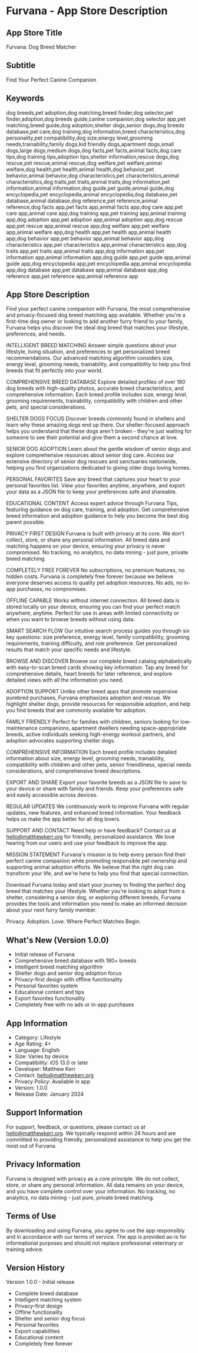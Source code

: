 # Furvana - App Store Description

## App Store Title
Furvana: Dog Breed Matcher

## Subtitle
Find Your Perfect Canine Companion

## Keywords
dog breeds,pet adoption,dog matching,breed finder,dog selector,pet finder,adoption,dog breeds guide,canine companion,dog selector app,pet matching,breed guide,dog adoption,shelter dogs,senior dogs,dog breeds database,pet care,dog training,dog information,breed characteristics,dog personality,pet compatibility,dog size,energy level,grooming needs,trainability,family dogs,kid friendly dogs,apartment dogs,small dogs,large dogs,medium dogs,dog facts,pet facts,animal facts,dog care tips,dog training tips,adoption tips,shelter information,rescue dogs,dog rescue,pet rescue,animal rescue,dog welfare,pet welfare,animal welfare,dog health,pet health,animal health,dog behavior,pet behavior,animal behavior,dog characteristics,pet characteristics,animal characteristics,dog traits,pet traits,animal traits,dog information,pet information,animal information,dog guide,pet guide,animal guide,dog encyclopedia,pet encyclopedia,animal encyclopedia,dog database,pet database,animal database,dog reference,pet reference,animal reference,dog facts app,pet facts app,animal facts app,dog care app,pet care app,animal care app,dog training app,pet training app,animal training app,dog adoption app,pet adoption app,animal adoption app,dog rescue app,pet rescue app,animal rescue app,dog welfare app,pet welfare app,animal welfare app,dog health app,pet health app,animal health app,dog behavior app,pet behavior app,animal behavior app,dog characteristics app,pet characteristics app,animal characteristics app,dog traits app,pet traits app,animal traits app,dog information app,pet information app,animal information app,dog guide app,pet guide app,animal guide app,dog encyclopedia app,pet encyclopedia app,animal encyclopedia app,dog database app,pet database app,animal database app,dog reference app,pet reference app,animal reference app

## App Store Description

Find your perfect canine companion with Furvana, the most comprehensive and privacy-focused dog breed matching app available. Whether you're a first-time dog owner or looking to add another furry friend to your family, Furvana helps you discover the ideal dog breed that matches your lifestyle, preferences, and needs.

INTELLIGENT BREED MATCHING
Answer simple questions about your lifestyle, living situation, and preferences to get personalized breed recommendations. Our advanced matching algorithm considers size, energy level, grooming needs, trainability, and compatibility to help you find breeds that fit perfectly into your world.

COMPREHENSIVE BREED DATABASE
Explore detailed profiles of over 180 dog breeds with high-quality photos, accurate breed characteristics, and comprehensive information. Each breed profile includes size, energy level, grooming requirements, trainability, compatibility with children and other pets, and special considerations.

SHELTER DOGS FOCUS
Discover breeds commonly found in shelters and learn why these amazing dogs end up there. Our shelter-focused approach helps you understand that these dogs aren't broken - they're just waiting for someone to see their potential and give them a second chance at love.

SENIOR DOG ADOPTION
Learn about the gentle wisdom of senior dogs and explore comprehensive resources about senior dog care. Access our extensive directory of senior dog rescues and sanctuaries nationwide, helping you find organizations dedicated to giving older dogs loving homes.

PERSONAL FAVORITES
Save any breed that captures your heart to your personal favorites list. View your favorites anytime, anywhere, and export your data as a JSON file to keep your preferences safe and shareable.

EDUCATIONAL CONTENT
Access expert advice through Furvana Tips, featuring guidance on dog care, training, and adoption. Get comprehensive breed information and adoption guidance to help you become the best dog parent possible.

PRIVACY FIRST DESIGN
Furvana is built with privacy at its core. We don't collect, store, or share any personal information. All breed data and matching happens on your device, ensuring your privacy is never compromised. No tracking, no analytics, no data mining - just pure, private breed matching.

COMPLETELY FREE FOREVER
No subscriptions, no premium features, no hidden costs. Furvana is completely free forever because we believe everyone deserves access to quality pet adoption resources. No ads, no in-app purchases, no compromises.

OFFLINE CAPABLE
Works without internet connection. All breed data is stored locally on your device, ensuring you can find your perfect match anywhere, anytime. Perfect for use in areas with limited connectivity or when you want to browse breeds without using data.

SMART SEARCH FLOW
Our intuitive search process guides you through six key questions: size preference, energy level, family compatibility, grooming requirements, training difficulty, and role preference. Get personalized results that match your specific needs and lifestyle.

BROWSE AND DISCOVER
Browse our complete breed catalog alphabetically with easy-to-scan breed cards showing key information. Tap any breed for comprehensive details, heart breeds for later reference, and explore detailed views with all the information you need.

ADOPTION SUPPORT
Unlike other breed apps that promote expensive purebred purchases, Furvana emphasizes adoption and rescue. We highlight shelter dogs, provide resources for responsible adoption, and help you find breeds that are commonly available for adoption.

FAMILY FRIENDLY
Perfect for families with children, seniors looking for low-maintenance companions, apartment dwellers needing space-appropriate breeds, active individuals seeking high-energy workout partners, and adoption advocates supporting shelter dogs.

COMPREHENSIVE INFORMATION
Each breed profile includes detailed information about size, energy level, grooming needs, trainability, compatibility with children and other pets, senior friendliness, special needs considerations, and comprehensive breed descriptions.

EXPORT AND SHARE
Export your favorite breeds as a JSON file to save to your device or share with family and friends. Keep your preferences safe and easily accessible across devices.

REGULAR UPDATES
We continuously work to improve Furvana with regular updates, new features, and enhanced breed information. Your feedback helps us make the app better for all dog lovers.

SUPPORT AND CONTACT
Need help or have feedback? Contact us at hello@matthewkerr.org for friendly, personalized assistance. We love hearing from our users and use your feedback to improve the app.

MISSION STATEMENT
Furvana's mission is to help every person find their perfect canine companion while promoting responsible pet ownership and supporting animal adoption efforts. We believe that the right dog can transform your life, and we're here to help you find that special connection.

Download Furvana today and start your journey to finding the perfect dog breed that matches your lifestyle. Whether you're looking to adopt from a shelter, considering a senior dog, or exploring different breeds, Furvana provides the tools and information you need to make an informed decision about your next furry family member.

Privacy. Adoption. Love. Where Perfect Matches Begin.

## What's New (Version 1.0.0)
- Initial release of Furvana
- Comprehensive breed database with 180+ breeds
- Intelligent breed matching algorithm
- Shelter dogs and senior dog adoption focus
- Privacy-first design with offline functionality
- Personal favorites system
- Educational content and tips
- Export favorites functionality
- Completely free with no ads or in-app purchases

## App Information
- Category: Lifestyle
- Age Rating: 4+
- Language: English
- Size: Varies by device
- Compatibility: iOS 13.0 or later
- Developer: Matthew Kerr
- Contact: hello@matthewkerr.org
- Privacy Policy: Available in app
- Version: 1.0.0
- Release Date: January 2024

## Support Information
For support, feedback, or questions, please contact us at hello@matthewkerr.org. We typically respond within 24 hours and are committed to providing friendly, personalized assistance to help you get the most out of Furvana.

## Privacy Information
Furvana is designed with privacy as a core principle. We do not collect, store, or share any personal information. All data remains on your device, and you have complete control over your information. No tracking, no analytics, no data mining - just pure, private breed matching.

## Terms of Use
By downloading and using Furvana, you agree to use the app responsibly and in accordance with our terms of service. The app is provided as-is for informational purposes and should not replace professional veterinary or training advice.

## Version History
Version 1.0.0 - Initial release
- Complete breed database
- Intelligent matching system
- Privacy-first design
- Offline functionality
- Shelter and senior dog focus
- Personal favorites
- Export capabilities
- Educational content
- Completely free forever
